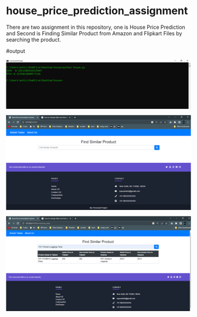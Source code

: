 # house_price_prediction_assignment
There are two assignment in this repository, one is House Price Prediction and Second is Finding Similar Product from Amazon and Flipkart Files by searching the product.

#output

![alt text](https://github.com/expoashish/house_price_prediction_assignment/blob/master/house_price_prediction_accuracy.png?raw=true)

![alt text](https://github.com/expoashish/house_price_prediction_assignment/blob/master/dashboard_before_searching_product.png?raw=true)

![alt text](https://github.com/expoashish/house_price_prediction_assignment/blob/master/dashboard_after_searching_product.png?raw=true)